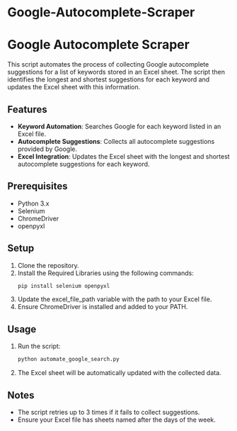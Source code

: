 # Google-Autocomplete-Scraper

# Google Autocomplete Scraper

This script automates the process of collecting Google autocomplete suggestions for a list of keywords stored in an Excel sheet. The script then identifies the longest and shortest suggestions for each keyword and updates the Excel sheet with this information.

## Features
- **Keyword Automation**: Searches Google for each keyword listed in an Excel file.
- **Autocomplete Suggestions**: Collects all autocomplete suggestions provided by Google.
- **Excel Integration**: Updates the Excel sheet with the longest and shortest autocomplete suggestions for each keyword.

## Prerequisites
- Python 3.x
- Selenium
- ChromeDriver
- openpyxl

## Setup
1. Clone the repository.
2. Install the Required Libraries using the following commands:
   ```bash
   pip install selenium openpyxl
    ```
3. Update the excel_file_path variable with the path to your Excel file.
4. Ensure ChromeDriver is installed and added to your PATH.

## Usage
1. Run the script:
   ```bash
   python automate_google_search.py
    ```
2. The Excel sheet will be automatically updated with the collected data.

##  Notes
- The script retries up to 3 times if it fails to collect suggestions.
- Ensure your Excel file has sheets named after the days of the week. 

   
